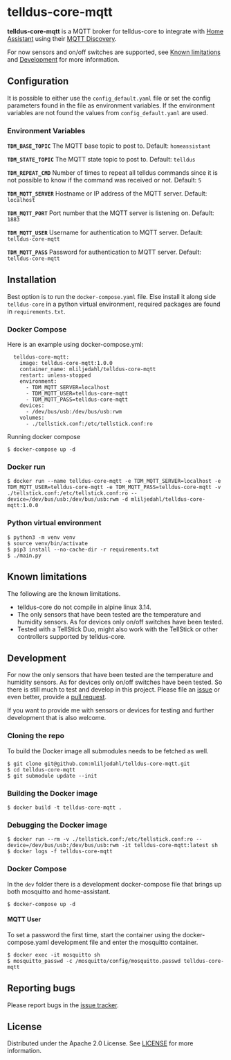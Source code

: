 # telldus-core-mqtt

**telldus-core-mqtt** is a MQTT broker for telldus-core to integrate with [Home Assistant](https://www.home-assistant.io/) using their [MQTT Discovery](https://www.home-assistant.io/docs/mqtt/discovery/).

For now sensors and on/off switches are supported, see [Known limitations](#Known-limitations) and [Development](#Development) for more information.

## Configuration

It is possible to either use the `config_default.yaml` file or set the config parameters found in the file as environment variables. If the environment variables are not found the values from `config_default.yaml` are used.

### Environment Variables

**`TDM_BASE_TOPIC`**
The MQTT base topic to post to. Default: `homeassistant`

**`TDM_STATE_TOPIC`**
The MQTT state topic to post to. Default: `telldus`

**`TDM_REPEAT_CMD`**
Number of times to repeat all telldus commands since it is not possible to know if the command was received or not. Default: `5`

**`TDM_MQTT_SERVER`**
Hostname or IP address of the MQTT server. Default: `localhost`

**`TDM_MQTT_PORT`**
Port number that the MQTT server is listening on. Default: `1883`

**`TDM_MQTT_USER`**
Username for authentication to MQTT server. Default: `telldus-core-mqtt`

**`TDM_MQTT_PASS`**
Password for authentication to MQTT server. Default: `telldus-core-mqtt`

## Installation

Best option is to run the `docker-compose.yaml` file. Else install it along side `telldus-core` in a python virtual environment, required packages are found in `requirements.txt`.

### Docker Compose

Here is an example using docker-compose.yml:

```
  telldus-core-mqtt:
    image: telldus-core-mqtt:1.0.0
    container_name: mliljedahl/telldus-core-mqtt
    restart: unless-stopped
    environment:
      - TDM_MQTT_SERVER=localhost
      - TDM_MQTT_USER=telldus-core-mqtt
      - TDM_MQTT_PASS=telldus-core-mqtt
    devices:
      - /dev/bus/usb:/dev/bus/usb:rwm
    volumes:
      - ./tellstick.conf:/etc/tellstick.conf:ro
```

Running docker compose
```
$ docker-compose up -d
```

### Docker run

```
$ docker run --name telldus-core-mqtt -e TDM_MQTT_SERVER=localhost -e TDM_MQTT_USER=telldus-core-mqtt -e TDM_MQTT_PASS=telldus-core-mqtt -v ./tellstick.conf:/etc/tellstick.conf:ro --device=/dev/bus/usb:/dev/bus/usb:rwm -d mliljedahl/telldus-core-mqtt:1.0.0
```

### Python virtual environment

```
$ python3 -m venv venv
$ source venv/bin/activate
$ pip3 install --no-cache-dir -r requirements.txt
$ ./main.py
```

## Known limitations

The following are the known limitations.

* telldus-core do not compile in alpine linux 3.14.
* The only sensors that have been tested are the temperature and humidity sensors. As for devices only on/off switches have been tested.
* Tested with a TellStick Duo, might also work with the TellStick or other controllers supported by telldus-core.

## Development

For now the only sensors that have been tested are the temperature and humidity sensors. As for devices only on/off switches have been tested. So there is still much to test and develop in this project. Please file an [issue](https://github.com/mliljedahl/telldus-core-mqtt/issues) or even better, provide a [pull request](https://github.com/mliljedahl/telldus-core-mqtt/pulls).

If you want to provide me with sensors or devices for testing and further development that is also welcome.

### Cloning the repo

To build the Docker image all submodules needs to be fetched as well.

```
$ git clone git@github.com:mliljedahl/telldus-core-mqtt.git
$ cd telldus-core-mqtt
$ git submodule update --init
```

### Building the Docker image

```
$ docker build -t telldus-core-mqtt .
```

### Debugging the Docker image

```
$ docker run --rm -v ./tellstick.conf:/etc/tellstick.conf:ro --device=/dev/bus/usb:/dev/bus/usb:rwm -it telldus-core-mqtt:latest sh
$ docker logs -f telldus-core-mqtt
```

### Docker Compose

In the `dev` folder there is a development docker-compose file that brings up both mosquitto and home-assistant.
```
$ docker-compose up -d
```

#### MQTT User

To set a password the first time, start the container using the docker-compose.yaml development file and enter the mosquitto container.
```
$ docker exec -it mosquitto sh
$ mosquitto_passwd -c /mosquitto/config/mosquitto.passwd telldus-core-mqtt
```

## Reporting bugs

Please report bugs in the [issue tracker](https://github.com/mliljedahl/telldus-core-mqtt/issues).

## License

Distributed under the Apache 2.0 License. See [LICENSE](https://github.com/mliljedahl/telldus-core-mqtt/blob/master/LICENSE) for more information.